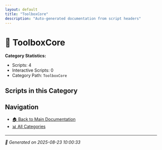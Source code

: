 ```yaml
---
layout: default
title: "ToolboxCore"
description: "Auto-generated documentation from script headers"
---
```


# 📁 ToolboxCore

**Category Statistics:**
- Scripts: 4
- Interactive Scripts: 0
- Category Path: `ToolboxCore`

## Scripts in this Category


## Navigation

- [🏠 Back to Main Documentation](README.html)
- [📊 All Categories](README.md#-categories)

---

*📅 Generated on 2025-08-23 10:00:33*
